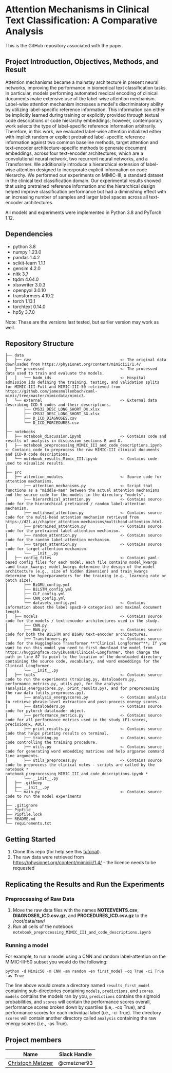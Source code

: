 # Attention Mechanisms in Clinical Text Classification: A Comparative Analysis
This is the GitHub repository associated with the paper. 

## Project Introduction, Objectives, Methods, and Result
Attention mechanisms became a mainstay architecture in present neural networks, improving the performance in biomedical text classification tasks. In particular, models performing automated medical encoding of clinical documents make extensive use of the label-wise attention mechanism. Label-wise attention mechanism increases a model's discriminatory ability by utilizing label-specific reference information. This information can either be implicitly learned during training or explicitly provided through textual code descriptions or code hierarchy embeddings; however, contemporary work selects the type of label-specific reference information arbitrarily. Therefore, in this work, we evaluated label-wise attention initialized either with implicit random or explicit pretrained label-specific reference information against two common baseline methods, target attention and text-encoder architecture-specific methods to generate document embeddings, across four text-encoder architectures, which are a convolutional neural network, two recurrent neural networks, and a Transformer. We additionally introduce a hierarchical extension of label-wise attention designed to incorporate explicit information on code hierarchy. We performed our experiments on MIMIC-III, a standard dataset in the clinical text classification domain. Our experimental results showed that using pretrained reference information and the hierarchical design helped improve classification performance but had a diminishing effect with an increasing number of samples and larger label spaces across all text-encoder architectures. 

All models and experiments were implemented in Python 3.8 and PyTorch 1.12. 

## Dependencies
* python 3.8
* numpy 1.23.0
* pandas 1.4.2
* scikit-learn 1.1.1
* gensim 4.2.0
* nltk 3.7
* tqdm 4.64.0
* xlsxwriter 3.0.3
* openpyxl 3.0.10
* transformers 4.19.2
* torch 1.13.1
* torchtext 0.14.0
* hp5y 3.7.0

Note: These are the versions last tested, but earlier version may work as well.

## Repository Structure
```
├── data
│   ├── raw                                       <- The original data downloaded from https://physionet.org/content/mimiciii/1.4/
│   ├── processed                                 <- The processed data used to train and evaluate the models.
│   │   └── hadm_ids                              <- Hospital admission ids defining the training, testing, and validation splits for MIMIC-III-Full and MIMIC-III-50 retrieved from https://github.com/jamesmullenbach/caml-mimic/tree/master/mimicdata/mimic3.
│   └── external                                  <- External data describing ICD-9 codes and their descriptions.
│       ├── CMS32_DESC_LONG_SHORT_DX.xlsx
│       ├── CMS32_DESC_LONG_SHORT_SG.xlsx
│       ├── D_ICD_DIAGNOSES.csv
│       └── D_ICD_PORCEDURES.csv
│
├── notebooks
│   ├── notebook_discussion.ipynb                 <- Contains code and results of analysis in discussion sections B and D.
│   ├── notebook_preprocessing_MIMIC_III_and_code_descriptions.ipynb      <- Contains code to preprocess the raw MIMIC-III clinical documents and ICD-9 code descriptions.
│   └── notebook_results_Mimic_III.ipynb          <- Contains code used to visualize results.
│
├── src
│   ├── attention_modules                         <- Source code for attention mechanisms.
│       ├── attention_mechanisms.py               <- Script that functions as a "middle-man" between the actual attention mechanisms and the source code for the models in the directory "models".
│       ├── hierarchical_attention.py             <- Contains source code for the hierarchical pretrained / random label-attention mechanism.
│       ├── multihead_attention.py                <- Contains source code for the multi-head attention mechanism retrieved from https://d2l.ai/chapter_attention-mechanisms/multihead-attention.html.
│       ├── pretrained_attention.py               <- Contains source code for the pretrained label-attention mechanism.
│       ├── random_attention.py                   <- Contains source code for the random label-attention mechanism.
│       ├── target_attention.py                   <- Contains source code for target-attention mechanism.
│       └── __init__.py
│   ├── config_files                              <- Contains yaml-based config files for each model; each file contains model_kwargs .and train_kwargs; model_kwargs determine the design of the model architecture (e.g., size of hidden dimension) and train_kwargs determine the hyperparameters for the training (e.g., learning rate or batch size).
│       ├── BiGRU_config.yml                      
│       ├── BiLSTM_config.yml
│       ├── CLF_config.yml
│       ├── CNN_config.yml
│       └── datasets_config.yml                   <- Contains information about the label spacD-9 categories) and maximal document length. 
│   ├── models                                    <- Contains source code for the models / text-encoder architectures used in the study.
│       ├── CNN.py
│       ├── RNN.py                                <- Contains source code for both the BiLSTM and BiGRU text-encoder architectures.
│       ├── Transformers.py                       <- Contains source code for the HuggingFace Transformer **"Clinical Longformer"**; If you want to run this model you need to first download the model from https://huggingface.co/yikuan8/Clinical-Longformer, then change the path in line 87 to point to the location of the donwloaded directory containing the source code, vocabulary, and word embeddings for the Clinical Longformer.
│       └── __init__.py
│   ├── tools                                     <- Contains source code to run the experiments (training.py, dataloaders.py, performance_metrics.py, utils.py), for the analysis (analysis_energyscores.py, print_results.py), and for preprocessing the raw data (utils_preprocess.py).
│       ├── analysis_energyscores.py              <- Contains analysis to retrieve phrase-level extraction and post-process energy scores.
│       ├── dataloaders.py                        <- Contains source code for pytorch dataloader object.
│       ├── performance_metrics.py                <- Contains source code for all performance metrics used in the study (F1-scores, precision@k, AUC).
│       ├── print_results.py                      <- Contains source code that helps printing results on terminal.
│       ├── training.py                           <- Contains source code controlling the training procedure.
│       ├── utils.py                              <- Contains source code for generating word embedding matrices and help argparse command line arguments.
│       ├── utils_preprocess.py                   <- Contains source code to preprocess the clinical notes - scripts are called by the notebook * notebook_preprocessing_MIMIC_III_and_code_descriptions.ipynb *
│       └── __init__.py
│   ├── .gitkeep
│   ├── __init__.py
│   └── main.py                                   <- Contains source code to run the model experiments   
│
├── .gitignore
├── Pipfile
├── Pipfile.lock
├── README.md
└── requirements.txt
```

## Getting Started
1. Clone this repo (for help see this [tutorial](https://help.github.com/articles/cloning-a-repository/)).
2. The raw data were retrieved from https://physionet.org/content/mimiciii/1.4/ - the licence needs to be requested

## Replicating the Results and Run the Experiments
### Preprocessing of Raw Data
1. Move the raw data files with the names **NOTEEVENTS.csv**, **DIAGNOSES_ICD.csv.gz**, and **PROCEDURES_ICD.csv.gz** to the /root/data/raw/
2. Run all cells of the notebook `notebook_preprocessing_MIMIC_III_and_code_descriptions.ipynb`

### Running a model ###
For example, to run a model using a CNN and random label-attention on the MIMIC-III-50 subset you would do the following:

`python -d Mimic50 -m CNN -am random -en first_model -cq True -ci True -as True` 

The line above would create a directory named `results_first_model` containing sub-directories containing `models`, `predictions`, and `scores`. `models` contains the models ran by you, `predictions` contains the sigmoid probabilities, and `scores` will contain the performance scores overall, performance scores broken down by quartiles (i.e,. -cq True), and performance scores for each individual label (i.e., -ci True). The directory `scores` will contain another directory called `analysis` containing the raw energy scores (i.e., -as True).


## Project members

|Name     |  Slack Handle   | 
|---------|-----------------|
|[Christoph Metzner](https://github.com/cmetzner93) |     @cmetzner93    |







